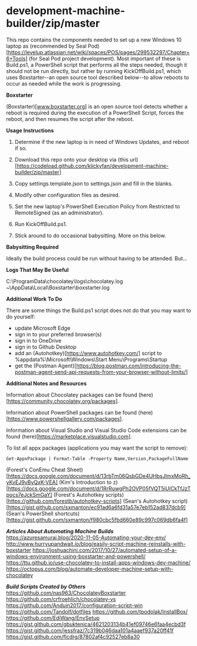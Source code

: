 # development-machine-builder/zip/master

This repo contains the components needed to set up a new Windows 10 laptop as (recommended by Seal
Pod)[https://levelup.atlassian.net/wiki/spaces/POS/pages/299532297/Chapter+6+Tools] (for Seal Pod
project development). Most important of these  is Build.ps1, a  PowerShell script that performs all
the steps needed, though it should not be run directly, but rather by running KickOffBuild.ps1, 
which uses Boxstarter--an open source tool described below--to allow reboots to occur as needed
while the work is progressing.

**Boxstarter**

(Boxstarter)[www.boxstarter.org] is an open source tool detects whether a reboot is required during
the execution of a PowerShell Script, forces the reboot, and then resumes the script after the
reboot.

**Usage Instructions**

1. Determine if the new laptop is in need of Windows Updates, and reboot if so.

2. Download this repo onto your desktop via
   (this url)[https://codeload.github.com/klickyfan/development-machine-builder/zip/master]

3. Copy settings.template.json to settings.json and fill in the blanks.

4. Modify other configuration files as desired.

5. Set the new laptop's PowerShell Execution Policy from Restricted to 
   RemoteSigned (as an administrator).

6. Run KickOffBuild.ps1.

7. Stick around to do occasional babysitting. More on this below.

**Babysitting Required**

Ideally the build process could be run without having to be attended. But...

**Logs That May Be Useful**

C:\ProgramData\chocolatey\logs\chocolatey.log
~\AppData\Local\Boxstarter\boxstarter.log 

**Additional Work To Do**

There are some things the Build.ps1 script does not do that you may want to do yourself:

* update Microsoft Edge
* sign in to your preferred browser(s)
* sign in to OneDrive
* sign in to Github Desktop
* add an (Autohotkey)[https://www.autohotkey.com/] script to %appdata%\Microsoft\Windows\Start Menu\Programs\Startup
* get the (Postman Agent)[https://blog.postman.com/introducing-the-postman-agent-send-api-requests-from-your-browser-without-limits/]

**Additional Notes and Resources**

Information about Chocolatey packages can be found
(here)[https://community.chocolatey.org/packages].

Information about PowerShell packages can be found
(here)[https://www.powershellgallery.com/packages].

Information about Visual Studio and Visual Studio Code extensions can be found
(here)[https://marketplace.visualstudio.com].

To list all appx packages (applications you may want the script to remove):
```
Get-AppxPackage | Format-Table -Property Name,Version,PackageFullName
```

(Forest's ConEmu Cheat Sheet)[https://docs.google.com/document/d/13rbTm06QsbGDe4UHbsJlmxMoRh_yKvEJ9vByQxK-VEA]
(Kim's Introduction to z)[https://docs.google.com/document/d/1RrRuwgPh2OVP05fVQT5iUlCkTfJzTpocs7eJckSmGaY]
(Forest's Autohotkey scripts)[https://github.com/forestb/autohotkey-scripts]
(Sean's Autohotkey script)[https://gist.github.com/sxmanton/ec91ad6a6fd31a57e7eb152ad837dcb9]
(Sean's PowerShell shortcuts)[https://gist.github.com/sxmanton/f980cbc5fbd660e89c997c069db6fa4f]

***Articles About Automating Machine Builds***
https://azuresamurai.blog/2020-11-05-Automating-your-dev-env/
http://www.hurryupandwait.io/blog/easily-script-machine-reinstalls-with-boxstarter
https://joshuachini.com/2017/10/27/automated-setup-of-a-windows-environment-using-boxstarter-and-powershell/
https://ttu.github.io/use-chocolatey-to-install-apps-windows-dev-machine/
https://octopus.com/blog/automate-developer-machine-setup-with-chocolatey

***Build Scripts Created by Others***
https://github.com/nas963/ChocolateyBoxstarter
https://github.com/crfroehlich/chocolatey-vs
https://github.com/Anduin2017/configuration-script-win
https://github.com/Tandolf/dotfiles
https://github.com/tpodolak/InstallBox/
https://github.com/EdiWang/EnvSetup
https://gist.github.com/gbuktenica/4621203134b41ef09746e6faa4ecbd3f
https://gist.github.com/jessfraz/7c319b046daa101a4aaef937a20ff41f
https://gist.github.com/flcdrg/87802af4c92527eb8a30

